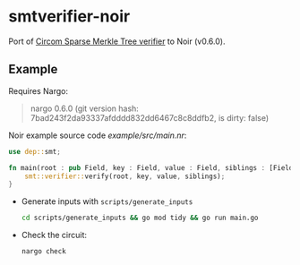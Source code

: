 # smtverifier-noir

Port of [Circom Sparse Merkle Tree verifier](https://github.com/iden3/circomlib/blob/master/circuits/smt/smtverifier.circom) to Noir (v0.6.0).


## Example

Requires Nargo: 
> nargo 0.6.0 (git version hash: 7bad243f2da93337afdddd832dd6467c8c8ddfb2, is dirty: false)


Noir example source code *example/src/main.nr*:

```rust
use dep::smt;

fn main(root : pub Field, key : Field, value : Field, siblings : [Field; 160]) {
    smt::verifier::verify(root, key, value, siblings);
}
```

* Generate inputs with `scripts/generate_inputs`
    ```bash
    cd scripts/generate_inputs && go mod tidy && go run main.go
    ```

* Check the circuit:
    ```bash
    nargo check
    ```